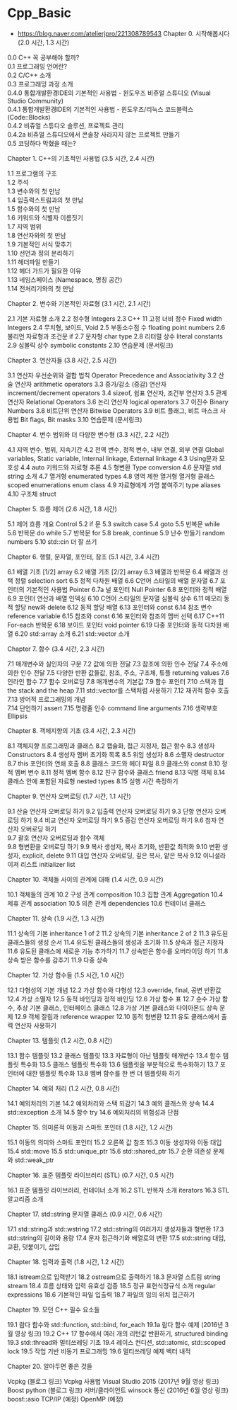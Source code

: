 # Cpp_Basic
- https://blog.naver.com/atelierjpro/221308789543
Chapter 0. 시작해봅시다 (2.0 시간, 1.3 시간)

0.0 C++ 꼭 공부해야 할까?  
0.1 프로그래밍 언어란?   
0.2 C/C++ 소개  
0.3 프로그래밍 과정 소개  
0.4.0 통합개발환경IDE의 기본적인 사용법 - 윈도우즈  비쥬얼 스튜디오 (Visual Studio Community)  
0.4.1 통합개발환경IDE의 기본적인 사용법 - 윈도우즈/리눅스 코드블럭스(Code::Blocks)  
0.4.2 비쥬얼 스튜디오 솔루션, 프로젝트 관리  
0.4.2a 비쥬얼 스튜디오에서 콘솔창 사라지지 않는 프로젝트 만들기  
0.5 코딩하다 막혔을 때는?  
  
Chapter 1. C++의 기초적인 사용법 (3.5 시간, 2.4 시간)  
  
1.1 프로그램의 구조  
1.2 주석  
1.3 변수와의 첫 만남  
1.4 입출력스트림과의 첫 만남  
1.5 함수와의 첫 만남  
1.6 키워드와 식별자 이름짓기  
1.7 지역 범위  
1.8 연산자와의 첫 만남  
1.9 기본적인 서식 맞추기  
1.10 선언과 정의 분리하기  
1.11 헤더파일 만들기  
1.12 헤더 가드가 필요한 이유  
1.13 네임스페이스 (Namespace, 명칭 공간)  
1.14 전처리기와의 첫 만남  
  
Chapter 2. 변수와 기본적인 자료형 (3.1 시간, 2.1 시간)  

2.1 기본 자료형 소개
2.2 정수형 Integers
2.3 C++ 11 고정 너비 정수 Fixed width Integers
2.4 무치형, 보이드, Void
2.5 부동소수점 수 floating point numbers
2.6 불리언 자료형과 조건문 if
2.7 문자형 char type
2.8 리터럴 상수 literal constants
2.9 심볼릭 상수 symbolic constants
2.10 연습문제 (문서링크)

Chapter 3. 연산자들 (3.8 시간, 2.5 시간)

3.1 연산자 우선순위와 결합 법칙 Operator Precedence and Associativity
3.2 산술 연산자 arithmetic operators
3.3 증가/감소 (증감) 연산자 increment/decrement operators
3.4 sizeof, 쉼표 연산자, 조건부 연산자
3.5 관계 연산자 Relational Operators
3.6 논리 연산자 logical operators
3.7 이진수 Binary Numbers
3.8 비트단위 연산자 Bitwise Operators
3.9 비트 플래그, 비트 마스크 사용법 Bit flags, Bit masks
3.10 연습문제 (문서링크)

Chapter 4. 변수 범위와 더 다양한 변수형 (3.3 시간, 2.2 시간)

4.1 지역 변수, 범위, 지속기간
4.2 전역 변수, 정적 변수, 내부 연결, 외부 연결 Global variables, Static variable, Internal linkage, External linkage
4.3 Using문과 모호성
4.4 auto 키워드와 자료형 추론
4.5 형변환 Type conversion
4.6 문자열 std string 소개
4.7 열거형 enumerated types
4.8 영역 제한 열거형 열거형 클래스 scoped enumerations enum class
4.9 자료형에게 가명 붙여주기 type aliases 
4.10 구조체 struct

Chapter 5. 흐름 제어 (2.6 시간, 1.8 시간)

5.1 제어 흐름 개요 Control
5.2 if 문
5.3 switch case
5.4 goto 
5.5 반복문 while
5.6 반복문 do while
5.7 반복문 for
5.8 break, continue
5.9 난수 만들기 random numbers
5.10 std::cin 더 잘 쓰기

Chapter 6. 행렬, 문자열, 포인터, 참조 (5.1 시간, 3.4 시간)

6.1 배열 기초 [1/2] array
6.2 배열 기초 [2/2] array
6.3 배열과 반복문
6.4 배열과 선택 정렬 selection sort
6.5 정적 다차원 배열
6.6 C언어 스타일의 배열 문자열
6.7 포인터의 기본적인 사용법 Pointer 
6.7a 널 포인터 Null Pointer
6.8 포인터와 정적 배열
6.9 포인터 연산과 배열 인덱싱
6.10 C언어 스타일의 문자열 심볼릭 상수
6.11 메모리 동적 할당 new와 delete
6.12 동적 할당 배열 
6.13 포인터와 const
6.14 참조 변수 reference variable
6.15 참조와 const
6.16 포인터와 참조의 멤버 선택
6.17 C++11 For-each 반복문
6.18 보이드 포인터 void pointer
6.19 다중 포인터와 동적 다차원 배열
6.20 std::array 소개
6.21 std::vector 소개

Chapter 7. 함수 (3.4 시간, 2.3 시간)

7.1 매개변수와 실인자의 구분
7.2 값에 의한 전달 
7.3 참조에 의한 인수 전달
7.4 주소에 의한 인수 전달
7.5 다양한 반환 값들값, 참조, 주소, 구조체, 튜플 returning values
7.6 인라인 함수 
7.7 함수 오버로딩 
7.8 매개변수의 기본값
7.9 함수 포인터
7.10 스택과 힙 the stack and the heap
7.11 std::vector를 스택처럼 사용하기
7.12 재귀적 함수 호출
7.13 방어적 프로그래밍의 개념  
7.14 단언하기 assert 
7.15 명령줄 인수 command line arguments
7.16 생략부호 Ellipsis

Chapter 8. 객체지향의 기초 (3.4 시간, 2.3 시간)

8.1 객체지향 프로그래밍과 클래스
8.2 캡슐화, 접근 지정자, 접근 함수 
8.3 생성자 Constructors
8.4 생성자 멤버 초기화 목록
8.5 위임 생성자
8.6 소멸자 destructor
8.7 this 포인터와 연쇄 호출
8.8 클래스 코드와 헤더 파일
8.9 클래스와 const
8.10 정적 멤버 변수
8.11 정적 멤버 함수
8.12 친구 함수와 클래스 friend 
8.13 익명 객체
8.14 클래스 안에 포함된 자료형 nested types
8.15 실행 시간 측정하기

Chapter 9. 연산자 오버로딩 (1.7 시간, 1.1 시간)

9.1 산술 연산자 오버로딩 하기
9.2 입출력 연산자 오버로딩 하기
9.3 단항 연산자 오버로딩 하기
9.4 비교 연산자 오버로딩 하기
9.5 증감 연산자 오버로딩 하기
9.6 첨자 연산자 오버로딩 하기  
9.7 괄호 연산자 오버로딩과 함수 객체    
9.8 형변환을 오버로딩 하기
9.9 복사 생성자, 복사 초기화, 반환값 최적화
9.10 변환 생성자, explicit, delete
9.11 대입 연산자 오버로딩, 깊은 복사, 얕은 복사
9.12 이니셜라이져 리스트 initializer list 

Chapter 10. 객체들 사이의 관계에 대해 (1.4 시간, 0.9 시간)

10.1 객체들의 관계
10.2 구성 관계 composition
10.3 집합 관계 Aggregation 
10.4 제휴 관계 association
10.5 의존 관계 dependencies
10.6 컨테이너 클래스

Chapter 11. 상속 (1.9 시간, 1.3 시간)

11.1 상속의 기본 inheritance 1 of 2
11.2 상속의 기본 inheritance 2 of 2
11.3 유도된 클래스들의 생성 순서
11.4 유도된 클래스들의 생성과 초기화
11.5 상속과 접근 지정자
11.6 유도된 클래스에 새로운 기능 추가하기 
11.7 상속받은 함수를 오버라이딩 하기
11.8 상속 받은 함수를 감추기
11.9 다중 상속

Chapter 12. 가상 함수들 (1.5 시간, 1.0 시간)

12.1 다형성의 기본 개념
12.2 가상 함수와 다형성 
12.3 override, final, 공변 반환값
12.4 가상 소멸자
12.5 동적 바인딩과 정적 바인딩
12.6 가상 함수 표 
12.7 순수 가상 함수, 추상 기본 클래스, 인터페이스 클래스
12.8 가상 기본 클래스와 다이아몬드 상속 문제 
12.9 객체 잘림과 reference wrapper
12.10 동적 형변환
12.11 유도 클래스에서 출력 연산자 사용하기

Chapter 13. 템플릿 (1.2 시간, 0.8 시간)

13.1 함수 템플릿
13.2 클래스 템플릿
13.3 자료형이 아닌 템플릿 매개변수
13.4 함수 템플릿 특수화
13.5 클래스 템플릿 특수화
13.6 템플릿을 부분적으로 특수화하기
13.7 포인터에 대한 템플릿 특수화
13.8 멤버 함수를 한 번 더 템플릿화 하기

Chapter 14. 예외 처리 (1.2 시간, 0.8 시간)

14.1 예외처리의 기본
14.2 예외처리와 스택 되감기
14.3 예외 클래스와 상속
14.4 std::exception 소개
14.5 함수 try
14.6 예외처리의 위험성과 단점

Chapter 15. 의미론적 이동과 스마트 포인터 (1.8 시간, 1.2 시간)

15.1 이동의 의미와 스마트 포인터
15.2 오른쪽 값 참조
15.3 이동 생성자와 이동 대입
15.4 std::move
15.5 std::unique_ptr
15.6 std::shared_ptr
15.7 순환 의존성 문제와 std::weak_ptr

Chapter 16. 표준 템플릿 라이브러리 (STL) (0.7 시간, 0.5 시간)

16.1 표준 템플릿 라이브러리, 컨테이너 소개
16.2 STL 반복자 소개 iterators
16.3 STL 알고리즘 소개

Chapter 17. std::string 문자열 클래스 (0.9 시간, 0.6 시간)

17.1 std::string과 std::wstring
17.2 std::string의 여러가지 생성자들과 형변환
17.3 std::string의 길이와 용량
17.4 문자 접근하기와 배열로의 변환
17.5 std::string 대입, 교환, 덧붙이기, 삽입

Chapter 18. 입력과 출력 (1.8 시간, 1.2 시간)

18.1 istream으로 입력받기
18.2 ostream으로 출력하기
18.3 문자열 스트림 string stream
18.4 흐름 상태와 입력 유효성 검증
18.5 정규 표현식정규식 소개 regular expressions 
18.6 기본적인 파일 입출력
18.7 파일의 임의 위치 접근하기

Chapter 19. 모던 C++ 필수 요소들

19.1 람다 함수와 std::function, std::bind, for_each
19.1a 람다 함수 예제 (2016년 3월 영상 링크)
19.2 C++ 17 함수에서 여러 개의 리턴값 반환하기, structured binding
19.3 std::thread와 멀티쓰레딩 기초
19.4 레이스 컨디션, std::atomic, std::scoped lock
19.5 작업 기반 비동기 프로그래밍
19.6 멀티쓰레딩 예제 벡터 내적

Chapter 20. 알아두면 좋은 것들

Vcpkg (블로그 링크)
Vcpkg 사용법 Visual Studio 2015 (2017년 9월 영상 링크)
Boost python (블로그 링크)
서버/클라이언트 winsock 통신 (2016년 6월 영상 링크)
boost::asio TCP/IP (예정)
OpenMP (예정)
